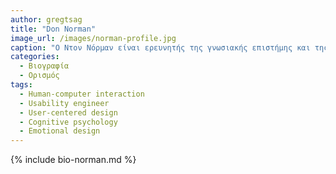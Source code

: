 ```yaml
---
author: gregtsag
title: "Don Norman"
image_url: /images/norman-profile.jpg
caption: "Ο Ντον Νόρμαν είναι ερευνητής της γνωσιακής επιστήμης και της μηχανικής χρηστικότητας, που έχει κάνει σημαντικές συνεισφορές στον τομέα της αλληλεπίδρασης ανθρώπου-υπολογιστή. "
categories:
  - Βιογραφία 
  - Ορισμός 
tags:
  - Human-computer interaction
  - Usability engineer
  - User-centered design
  - Cognitive psychology
  - Emotional design
---
```


{% include bio-norman.md %}

